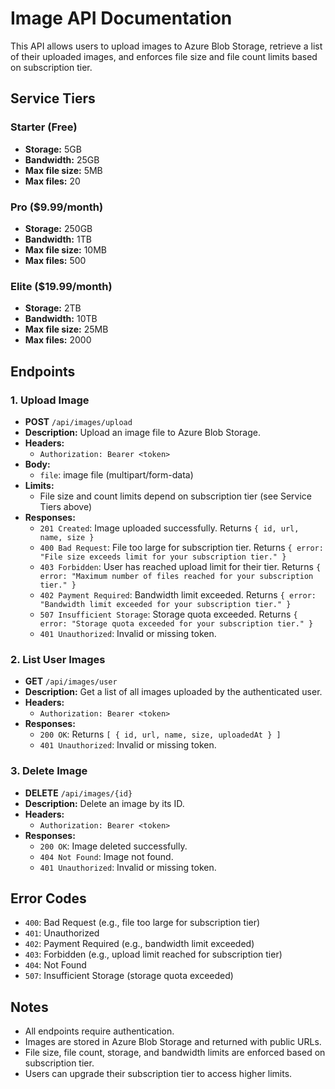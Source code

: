 # Image API Documentation

This API allows users to upload images to Azure Blob Storage, retrieve a list of their uploaded images, and enforces file size and file count limits based on subscription tier.

## Service Tiers

### Starter (Free)
- **Storage:** 5GB
- **Bandwidth:** 25GB
- **Max file size:** 5MB
- **Max files:** 20

### Pro ($9.99/month)
- **Storage:** 250GB
- **Bandwidth:** 1TB
- **Max file size:** 10MB
- **Max files:** 500

### Elite ($19.99/month)
- **Storage:** 2TB
- **Bandwidth:** 10TB
- **Max file size:** 25MB
- **Max files:** 2000

## Endpoints

### 1. Upload Image
- **POST** `/api/images/upload`
- **Description:** Upload an image file to Azure Blob Storage.
- **Headers:**
  - `Authorization: Bearer <token>`
- **Body:**
  - `file`: image file (multipart/form-data)
- **Limits:**
  - File size and count limits depend on subscription tier (see Service Tiers above)
- **Responses:**
  - `201 Created`: Image uploaded successfully. Returns `{ id, url, name, size }`
  - `400 Bad Request`: File too large for subscription tier. Returns `{ error: "File size exceeds limit for your subscription tier." }`
  - `403 Forbidden`: User has reached upload limit for their tier. Returns `{ error: "Maximum number of files reached for your subscription tier." }`
  - `402 Payment Required`: Bandwidth limit exceeded. Returns `{ error: "Bandwidth limit exceeded for your subscription tier." }`
  - `507 Insufficient Storage`: Storage quota exceeded. Returns `{ error: "Storage quota exceeded for your subscription tier." }`
  - `401 Unauthorized`: Invalid or missing token.

### 2. List User Images
- **GET** `/api/images/user`
- **Description:** Get a list of all images uploaded by the authenticated user.
- **Headers:**
  - `Authorization: Bearer <token>`
- **Responses:**
  - `200 OK`: Returns `[ { id, url, name, size, uploadedAt } ]`
  - `401 Unauthorized`: Invalid or missing token.

### 3. Delete Image
- **DELETE** `/api/images/{id}`
- **Description:** Delete an image by its ID.
- **Headers:**
  - `Authorization: Bearer <token>`
- **Responses:**
  - `200 OK`: Image deleted successfully.
  - `404 Not Found`: Image not found.
  - `401 Unauthorized`: Invalid or missing token.

## Error Codes
- `400`: Bad Request (e.g., file too large for subscription tier)
- `401`: Unauthorized
- `402`: Payment Required (e.g., bandwidth limit exceeded)
- `403`: Forbidden (e.g., upload limit reached for subscription tier)
- `404`: Not Found
- `507`: Insufficient Storage (storage quota exceeded)

## Notes
- All endpoints require authentication.
- Images are stored in Azure Blob Storage and returned with public URLs.
- File size, file count, storage, and bandwidth limits are enforced based on subscription tier.
- Users can upgrade their subscription tier to access higher limits.

